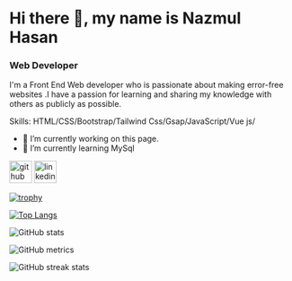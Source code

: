 # Hi there 👋, my name is Nazmul Hasan
### Web Developer
I'm a Front End Web developer who is passionate about making error-free websites .I have a passion for learning and sharing my knowledge with others as publicly as possible.

Skills: HTML/CSS/Bootstrap/Tailwind Css/Gsap/JavaScript/Vue js/

- 🔭 I’m currently working on this page. 
- 🌱 I’m currently learning MySql 


[<img src='https://cdn.jsdelivr.net/npm/simple-icons@3.0.1/icons/github.svg' alt='github' height='40'>](https://github.com/nazmul910)  [<img src='https://cdn.jsdelivr.net/npm/simple-icons@3.0.1/icons/linkedin.svg' alt='linkedin' height='40'>](https://www.linkedin.com/in/ni-nazmul-158098297/)  

[![trophy](https://github-profile-trophy.vercel.app/?username=nazmul910)](https://github.com/ryo-ma/github-profile-trophy)

[![Top Langs](https://github-readme-stats.vercel.app/api/top-langs/?username=nazmul910)](https://github.com/anuraghazra/github-readme-stats)

![GitHub stats](https://github-readme-stats.vercel.app/api?username=nazmul910&show_icons=true&count_private=true)  

![GitHub metrics](https://metrics.lecoq.io/nazmul910)  

![GitHub streak stats](https://streak-stats.demolab.com/?user=nazmul910)  



